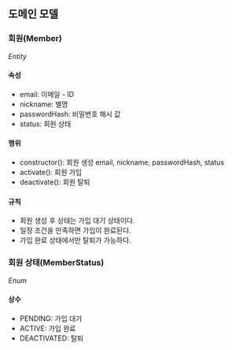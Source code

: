 ## 도메인 모델

### 회원(Member)
_Entity_

#### 속성
- email: 이메일 - ID
- nickname: 별명
- passwordHash: 비밀번호 해시 값
- status: 회원 상태

#### 행위
- constructor(): 회원 생성 email, nickname, passwordHash, status
- activate(): 회원 가입
- deactivate(): 회원 탈퇴

#### 규칙
- 회원 생성 후 상태는 가입 대기 상태이다.
- 일정 조건을 만족하면 가입이 완료된다.
- 가입 완료 상태에서만 탈퇴가 가능하다.

### 회원 상태(MemberStatus)
_Enum_

#### 상수
- PENDING: 가입 대기
- ACTIVE: 가입 완료
- DEACTIVATED: 탈퇴
